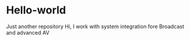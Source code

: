 # Hello-world
Just another repository
Hi, I work with system integration fore Broadcast and advanced AV
